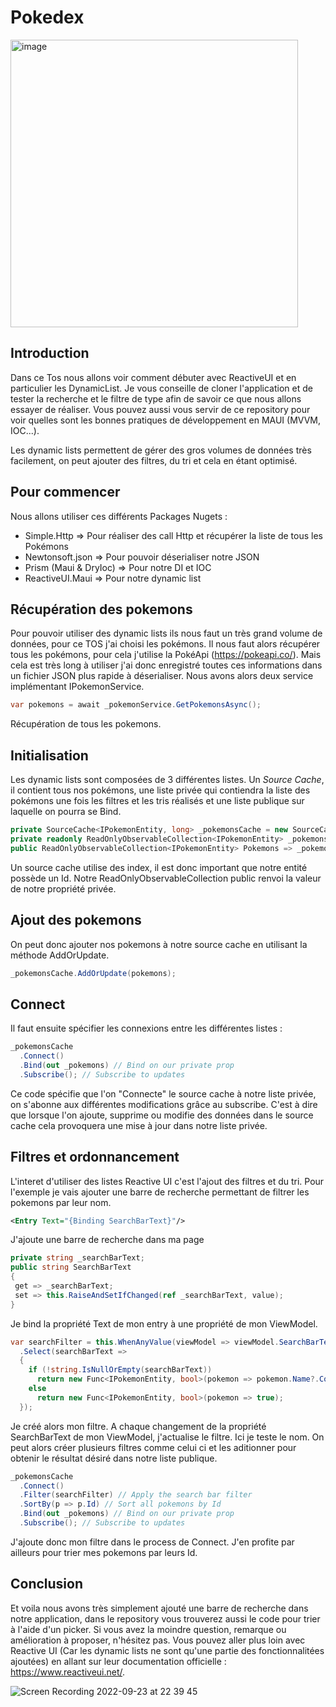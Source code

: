 # Pokedex


<img width="460" alt="image" src="https://user-images.githubusercontent.com/67638928/192004611-cedfdbf0-4ad8-47ee-83dd-31dafb9c3c16.png">


## Introduction 

Dans ce Tos nous allons voir comment débuter avec ReactiveUI et en particulier les DynamicList. Je vous conseille de cloner l'application et de tester la recherche et le filtre de type afin de savoir ce que nous allons essayer de réaliser. Vous pouvez aussi vous servir de ce repository pour voir quelles sont les bonnes pratiques de développement en MAUI (MVVM, IOC...).

Les dynamic lists permettent de gérer des gros volumes de données très facilement, on peut ajouter des filtres, du tri et cela en étant optimisé.

## Pour commencer

Nous allons utiliser ces différents Packages Nugets : 
  - Simple.Http => Pour réaliser des call Http et récupérer la liste de tous les Pokémons
  - Newtonsoft.json => Pour pouvoir déserialiser notre JSON
  - Prism (Maui & DryIoc) => Pour notre DI et IOC
  - ReactiveUI.Maui => Pour notre dynamic list
  
  ## Récupération des pokemons
  
  Pour pouvoir utiliser des dynamic lists ils nous faut un très grand volume de données, pour ce TOS j'ai choisi les pokémons. Il nous faut alors récupérer tous les pokémons, pour cela j'utilise la PokéApi (https://pokeapi.co/). Mais cela est très long à utiliser j'ai donc enregistré toutes ces informations dans un fichier JSON plus rapide à déserialiser. Nous avons alors deux service implémentant IPokemonService.
  
  ```C#
var pokemons = await _pokemonService.GetPokemonsAsync();
   ```
   Récupération de tous les pokemons.
  
  ## Initialisation
  
  Les dynamic lists sont composées de 3 différentes listes. Un *Source Cache*, il contient tous nos pokémons, une liste privée qui contiendra la liste des pokémons une fois les filtres et les tris réalisés et une liste publique sur laquelle on pourra se Bind.
  
  ```C#
private SourceCache<IPokemonEntity, long> _pokemonsCache = new SourceCache<IPokemonEntity, long>(r => r.Id);
private readonly ReadOnlyObservableCollection<IPokemonEntity> _pokemons;
public ReadOnlyObservableCollection<IPokemonEntity> Pokemons => _pokemons;
```
  
Un source cache utilise des index, il est donc important que notre entité possède un Id. Notre ReadOnlyObservableCollection public renvoi la valeur de notre propriété privée.
  
## Ajout des pokemons 
  
On peut donc ajouter nos pokemons à notre source cache en utilisant la méthode AddOrUpdate.
  
```C#
_pokemonsCache.AddOrUpdate(pokemons);
```
  
## Connect
  
Il faut ensuite spécifier les connexions entre les différentes listes :
  
  ```C#
_pokemonsCache
    .Connect()
    .Bind(out _pokemons) // Bind on our private prop
    .Subscribe(); // Subscribe to updates
```

 Ce code spécifie que l'on "Connecte" le source cache à notre liste privée, on s'abonne aux différentes modifications grâce au subscribe. C'est à dire que lorsque l'on ajoute, supprime ou modifie des données dans le source cache cela provoquera une mise à jour dans notre liste privée.
 
 ## Filtres et ordonnancement
 
 L'interet d'utiliser des listes Reactive UI c'est l'ajout des filtres et du tri. Pour l'exemple je vais ajouter une barre de recherche permettant de filtrer les pokemons par leur nom.
 
 ```XML
 <Entry Text="{Binding SearchBarText}"/>
 ````
 
 J'ajoute une barre de recherche dans ma page
 
 
 ```C#
private string _searchBarText;
public string SearchBarText
{
  get => _searchBarText;
  set => this.RaiseAndSetIfChanged(ref _searchBarText, value);
}
```
    
Je bind la propriété Text de mon entry à une propriété de mon ViewModel.
    
```C#
var searchFilter = this.WhenAnyValue(viewModel => viewModel.SearchBarText)
  .Select(searchBarText =>
  {
    if (!string.IsNullOrEmpty(searchBarText))
      return new Func<IPokemonEntity, bool>(pokemon => pokemon.Name?.Contains(searchBarText) ?? false);
    else
      return new Func<IPokemonEntity, bool>(pokemon => true);
  });
```
            
Je créé alors mon filtre. A chaque changement de la propriété SearchBarText de mon ViewModel, j'actualise le filtre. Ici je teste le nom. On peut alors créer plusieurs filtres comme celui ci et les aditionner pour obtenir le résultat désiré dans notre liste publique.
            
            
```C#
_pokemonsCache
  .Connect()
  .Filter(searchFilter) // Apply the search bar filter
  .SortBy(p => p.Id) // Sort all pokemons by Id
  .Bind(out _pokemons) // Bind on our private prop
  .Subscribe(); // Subscribe to updates
```
              
J'ajoute donc mon filtre dans le process de Connect. J'en profite par ailleurs pour trier mes pokemons par leurs Id.
              
## Conclusion
              
Et voila nous avons très simplement ajouté une barre de recherche dans notre application, dans le repository vous trouverez aussi le code pour trier à l'aide d'un picker. Si vous avez la moindre question, remarque ou amélioration à proposer, n'hésitez pas. Vous pouvez aller plus loin avec Reactive UI (Car les dynamic lists ne sont qu'une partie des fonctionnalitées ajoutées) en allant sur leur documentation officielle : https://www.reactiveui.net/.
    
    
  ![Screen Recording 2022-09-23 at 22 39 45](https://user-images.githubusercontent.com/67638928/192053178-d91ac173-bc98-4af8-995e-42fa6d6a72e8.gif)

  

